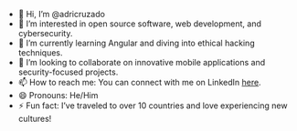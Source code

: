 - 👋 Hi, I’m @adricruzado
- 👀 I’m interested in open source software, web development, and cybersecurity.
- 🌱 I’m currently learning Angular and diving into ethical hacking techniques.
- 💞️ I’m looking to collaborate on innovative mobile applications and security-focused projects.
- 📫 How to reach me: You can connect with me on LinkedIn [here](https://www.linkedin.com/in/adria-cruzado-llinares).
- 😄 Pronouns: He/Him
- ⚡ Fun fact: I’ve traveled to over 10 countries and love experiencing new cultures!

<!---
adricruzado/adricruzado is a ✨ special ✨ repository because its `README.md` (this file) appears on your GitHub profile.
You can click the Preview link to take a look at your changes.
--->
